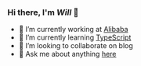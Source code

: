 ### Hi there, I'm _Will_ 👋

- 🔭 I’m currently working at [Alibaba](https://github.com/alibaba)
- 🌱 I’m currently learning [TypeScript](https://github.com/microsoft/TypeScript)
- 👯 I’m looking to collaborate on blog
- 💬 Ask me about anything [here](https://github.com/xhlwill/blog/issues)

<!--
- 📫 How to reach me: ...
- 😄 Pronouns: ...
- ⚡ Fun fact: ...
-->
